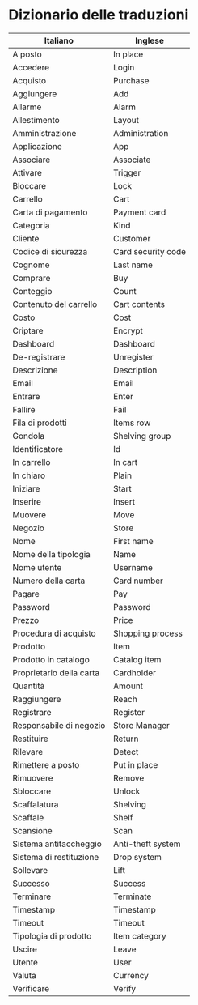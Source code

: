 # Dizionario delle traduzioni

|Italiano                |Inglese           |
|------------------------|------------------|
|A posto                 |In place          |
|Accedere                |Login             |
|Acquisto                |Purchase          |
|Aggiungere              |Add               |
|Allarme                 |Alarm             |
|Allestimento            |Layout            |
|Amministrazione         |Administration    |
|Applicazione            |App               |
|Associare               |Associate         |
|Attivare                |Trigger           |
|Bloccare                |Lock              |
|Carrello                |Cart              |
|Carta di pagamento      |Payment card      |
|Categoria               |Kind              |
|Cliente                 |Customer          |
|Codice di sicurezza     |Card security code|
|Cognome                 |Last name         |
|Comprare                |Buy               |
|Conteggio               |Count             |
|Contenuto del carrello  |Cart contents     |
|Costo                   |Cost              |
|Criptare                |Encrypt           |
|Dashboard               |Dashboard         |
|De-registrare           |Unregister        |
|Descrizione             |Description       |
|Email                   |Email             |
|Entrare                 |Enter             |
|Fallire                 |Fail              |
|Fila di prodotti        |Items row         |
|Gondola                 |Shelving group    |
|Identificatore          |Id                |
|In carrello             |In cart           |
|In chiaro               |Plain             |
|Iniziare                |Start             |
|Inserire                |Insert            |
|Muovere                 |Move              |
|Negozio                 |Store             |
|Nome                    |First name        |
|Nome della tipologia    |Name              |
|Nome utente             |Username          |
|Numero della carta      |Card number       |
|Pagare                  |Pay               |
|Password                |Password          |
|Prezzo                  |Price             |
|Procedura di acquisto   |Shopping process  |
|Prodotto                |Item              |
|Prodotto in catalogo    |Catalog item      |
|Proprietario della carta|Cardholder        |
|Quantità                |Amount            |
|Raggiungere             |Reach             |
|Registrare              |Register          |
|Responsabile di negozio |Store Manager     |
|Restituire              |Return            |
|Rilevare                |Detect            |
|Rimettere a posto       |Put in place      |
|Rimuovere               |Remove            |
|Sbloccare               |Unlock            |
|Scaffalatura            |Shelving          |
|Scaffale                |Shelf             |
|Scansione               |Scan              |
|Sistema antitaccheggio  |Anti-theft system |
|Sistema di restituzione |Drop system       |
|Sollevare               |Lift              |
|Successo                |Success           |
|Terminare               |Terminate         |
|Timestamp               |Timestamp         |
|Timeout                 |Timeout           |
|Tipologia di prodotto   |Item category     |
|Uscire                  |Leave             |
|Utente                  |User              |
|Valuta                  |Currency          |
|Verificare              |Verify            |

